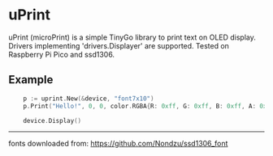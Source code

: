 # uPrint

uPrint (microPrint) is a simple TinyGo library to print text on OLED display. Drivers implementing 'drivers.Displayer' are supported. Tested on Raspberry Pi Pico and ssd1306.


## Example

```go
	p := uprint.New(&device, "font7x10")
	p.Print("Hello!", 0, 0, color.RGBA{R: 0xff, G: 0xff, B: 0xff, A: 0xff})

	device.Display()
```

---
fonts downloaded from: https://github.com/Nondzu/ssd1306_font